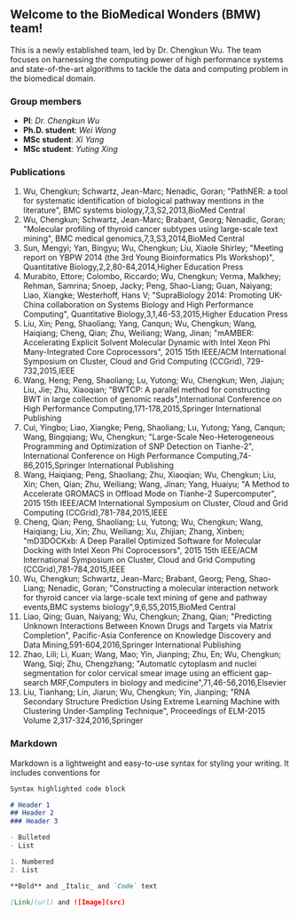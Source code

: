 ## Welcome to the BioMedical Wonders (BMW) team!

This is a newly established team, led by Dr. Chengkun Wu. The team focuses on harnessing the computing power of high performance systems and state-of-the-art algorithms to tackle the data and computing problem in the biomedical domain. 

### Group members
- **PI**: _Dr. Chengkun Wu_
- **Ph.D. student**: _Wei Wang_
- **MSc student**: _Xi Yang_
- **MSc student**: _Yuting Xing_

### Publications 
1. Wu, Chengkun; Schwartz, Jean-Marc; Nenadic, Goran; "PathNER: a tool for systematic identification of biological pathway mentions in the literature", BMC systems biology,7,3,S2,2013,BioMed Central
2. Wu, Chengkun; Schwartz, Jean-Marc; Brabant, Georg; Nenadic, Goran; "Molecular profiling of thyroid cancer subtypes using large-scale text mining", BMC medical genomics,7,3,S3,2014,BioMed Central
3. Sun, Mengyi; Yan, Bingyu; Wu, Chengkun; Liu, Xiaole Shirley; "Meeting report on YBPW 2014 (the 3rd Young Bioinformatics PIs Workshop)", Quantitative Biology,2,2,80-84,2014,Higher Education Press
4. Murabito, Ettore; Colombo, Riccardo; Wu, Chengkun; Verma, Malkhey; Rehman, Samrina; Snoep, Jacky; Peng, Shao-Liang; Guan, Naiyang; Liao, Xiangke; Westerhoff, Hans V; "SupraBiology 2014: Promoting UK-China collaboration on Systems Biology and High Performance Computing", Quantitative Biology,3,1,46-53,2015,Higher Education Press
5. Liu, Xin; Peng, Shaoliang; Yang, Canqun; Wu, Chengkun; Wang, Haiqiang; Cheng, Qian; Zhu, Weiliang; Wang, Jinan; "mAMBER: Accelerating Explicit Solvent Molecular Dynamic with Intel Xeon Phi Many-Integrated Core Coprocessors", 2015 15th IEEE/ACM International Symposium on Cluster, Cloud and Grid Computing (CCGrid), 729-732,2015,IEEE
6. Wang, Heng; Peng, Shaoliang; Lu, Yutong; Wu, Chengkun; Wen, Jiajun; Liu, Jie; Zhu, Xiaoqian; "BWTCP: A parallel method for constructing BWT in large collection of genomic reads",International Conference on High Performance Computing,171-178,2015,Springer International Publishing
7. Cui, Yingbo; Liao, Xiangke; Peng, Shaoliang; Lu, Yutong; Yang, Canqun; Wang, Bingqiang; Wu, Chengkun; "Large-Scale Neo-Heterogeneous Programming and Optimization of SNP Detection on Tianhe-2", International Conference on High Performance Computing,74-86,2015,Springer International Publishing
8. Wang, Haiqiang; Peng, Shaoliang; Zhu, Xiaoqian; Wu, Chengkun; Liu, Xin; Chen, Qian; Zhu, Weiliang; Wang, Jinan; Yang, Huaiyu; "A Method to Accelerate GROMACS in Offload Mode on Tianhe-2 Supercomputer", 2015 15th IEEE/ACM International Symposium on Cluster, Cloud and Grid Computing (CCGrid),781-784,2015,IEEE
9. Cheng, Qian; Peng, Shaoliang; Lu, Yutong; Wu, Chengkun; Wang, Haiqiang; Liu, Xin; Zhu, Weiliang; Xu, Zhijian; Zhang, Xinben; "mD3DOCKxb: A Deep Parallel Optimized Software for Molecular Docking with Intel Xeon Phi Coprocessors", 2015 15th IEEE/ACM International Symposium on Cluster, Cloud and Grid Computing (CCGrid),781-784,2015,IEEE
10. Wu, Chengkun; Schwartz, Jean-Marc; Brabant, Georg; Peng, Shao-Liang; Nenadic, Goran; "Constructing a molecular interaction network for thyroid cancer via large-scale text mining of gene and pathway events,BMC systems biology",9,6,S5,2015,BioMed Central
11. Liao, Qing; Guan, Naiyang; Wu, Chengkun; Zhang, Qian; "Predicting Unknown Interactions Between Known Drugs and Targets via Matrix Completion", Pacific-Asia Conference on Knowledge Discovery and Data Mining,591-604,2016,Springer International Publishing
12. Zhao, Lili; Li, Kuan; Wang, Mao; Yin, Jianping; Zhu, En; Wu, Chengkun; Wang, Siqi; Zhu, Chengzhang; "Automatic cytoplasm and nuclei segmentation for color cervical smear image using an efficient gap-search MRF,Computers in biology and medicine",71,46-56,2016,Elsevier
13. Liu, Tianhang; Lin, Jiarun; Wu, Chengkun; Yin, Jianping; "RNA Secondary Structure Prediction Using Extreme Learning Machine with Clustering Under-Sampling Technique", Proceedings of ELM-2015 Volume 2,317-324,2016,Springer


### Markdown

Markdown is a lightweight and easy-to-use syntax for styling your writing. It includes conventions for

```markdown
Syntax highlighted code block

# Header 1
## Header 2
### Header 3

- Bulleted
- List

1. Numbered
2. List

**Bold** and _Italic_ and `Code` text

[Link](url) and ![Image](src)
```

